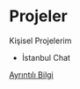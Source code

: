 # Projeler
Kişisel Projelerim
<ul><li>İstanbul Chat</li></ul><a href="https://github.com/KarakayaFSM/Projeler/blob/master/%C4%B0stanbulChatApp.md">Ayrıntılı Bilgi</a>
